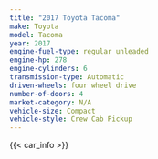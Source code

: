 ```yaml
---
title: "2017 Toyota Tacoma"
make: Toyota
model: Tacoma
year: 2017
engine-fuel-type: regular unleaded
engine-hp: 278
engine-cylinders: 6
transmission-type: Automatic
driven-wheels: four wheel drive
number-of-doors: 4
market-category: N/A
vehicle-size: Compact
vehicle-style: Crew Cab Pickup
---
```


{{< car_info >}}
